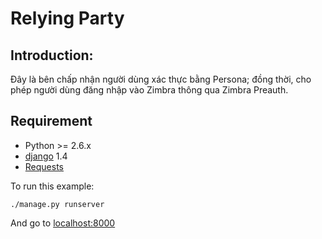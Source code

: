Relying Party
=============================

## Introduction:

Đây là bên chấp nhận người dùng xác thực bằng Persona; đồng thời, cho phép người dùng đăng nhập vào Zimbra thông qua Zimbra Preauth.

## Requirement
  * Python >= 2.6.x
  * [django](http://www.djangoproject.com) 1.4
  * [Requests](http://python-requests.org)

To run this example:

    ./manage.py runserver

And go to [localhost:8000](http://localhost:8000)
